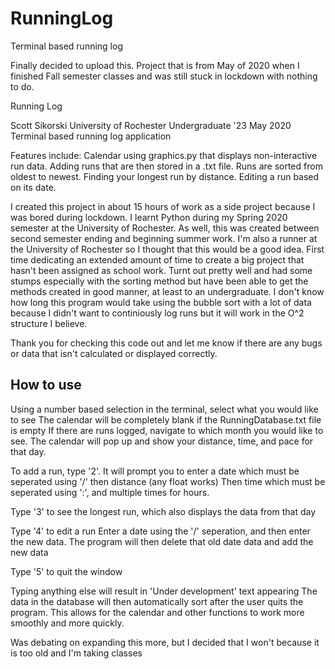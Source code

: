 # RunningLog
Terminal based running log

Finally decided to upload this.
Project that is from May of 2020 when I finished Fall semester classes and was 
still stuck in lockdown with nothing to do.

Running Log

Scott Sikorski
University of Rochester Undergraduate '23
May 2020
Terminal based running log application

Features include:
Calendar using graphics.py that displays non-interactive run data.
Adding runs that are then stored in a .txt file.
Runs are sorted from oldest to newest.
Finding your longest run by distance.
Editing a run based on its date.

I created this project in about 15 hours of work as a side project because
I was bored during lockdown. I learnt Python during my Spring 2020 semester
at the University of Rochester. As well, this was created between second
semester ending and beginning summer work. I'm also a runner at the 
University of Rochester so I thought that this would be a good idea.
First time dedicating an extended amount of time to create a big project
that hasn't been assigned as school work. Turnt out pretty well and had some 
stumps especially with the sorting method but have been able to get the
methods created in good manner, at least to an undergraduate. 
I don't know how long this program would take using the bubble sort with
a lot of data because I didn't want to continiously log runs but it will work in
the O^2 structure I believe.

Thank you for checking this code out and let me know if there are any bugs
or data that isn't calculated or displayed correctly.

How to use
-----------
Using a number based selection in the terminal, select what you would like to see
The calendar will be completely blank if the RunningDatabase.txt file is empty 
If there are runs logged, navigate to which month you would like to see.
The calendar will pop up and show your distance, time, and pace for that day.

To add a run, type '2'.
It will prompt you to enter a date which must be seperated using '/'
then distance (any float works)
Then time which must be seperated using ':', and multiple times for hours.

Type '3' to see the longest run, which also displays the data from that day

Type '4' to edit a run
Enter a date using the '/' seperation, and then enter the new data.
The program will then delete that old date data and add the new data

Type '5' to quit the window

Typing anything else will result in 'Under development' text appearing
The data in the database will then automatically sort after the user quits the program.
This allows for the calendar and other functions to work more smoothly and more quickly. 

Was debating on expanding this more, but I decided that I won't because it is too old and I'm taking classes 
